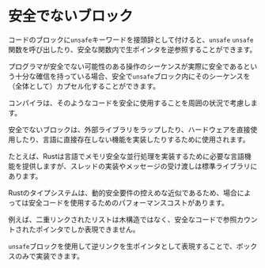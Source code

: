 # <!--Unsafe blocks--> 安全でないブロック

<!--A block of code can be prefixed with the `unsafe` keyword, to permit calling `unsafe` functions or dereferencing raw pointers within a safe function.-->
コードのブロックに`unsafe`キーワードを接頭辞として付けると、`unsafe` `unsafe`関数を呼び出したり、安全な関数内で生ポインタを逆参照することができます。

<!--When a programmer has sufficient conviction that a sequence of potentially unsafe operations is actually safe, they can encapsulate that sequence (taken as a whole) within an `unsafe` block.-->
プログラマが安全でない可能性のある操作のシーケンスが実際に安全であるという十分な確信を持っている場合、安全で`unsafe`ブロック内にそのシーケンスを（全体として）カプセル化することができます。
<!--The compiler will consider uses of such code safe, in the surrounding context.-->
コンパイラは、そのようなコードを安全に使用することを周囲の状況で考慮します。

<!--Unsafe blocks are used to wrap foreign libraries, make direct use of hardware or implement features not directly present in the language.-->
安全でないブロックは、外部ライブラリをラップしたり、ハードウェアを直接使用したり、言語に直接存在しない機能を実装したりするために使用されます。
<!--For example, Rust provides the language features necessary to implement memory-safe concurrency in the language but the implementation of threads and message passing is in the standard library.-->
たとえば、Rustは言語でメモリ安全な並行処理を実装するために必要な言語機能を提供しますが、スレッドの実装やメッセージの受け渡しは標準ライブラリにあります。

<!--Rust's type system is a conservative approximation of the dynamic safety requirements, so in some cases there is a performance cost to using safe code.-->
Rustのタイプシステムは、動的安全要件の控えめな近似であるため、場合によっては安全コードを使用するためのパフォーマンスコストがあります。
<!--For example, a doubly-linked list is not a tree structure and can only be represented with reference-counted pointers in safe code.-->
例えば、二重リンクされたリストは木構造ではなく、安全なコードで参照カウントされたポインタでしか表現できません。
<!--By using `unsafe` blocks to represent the reverse links as raw pointers, it can be implemented with only boxes.-->
`unsafe`ブロックを使用して逆リンクを生ポインタとして表現することで、ボックスのみで実装できます。
